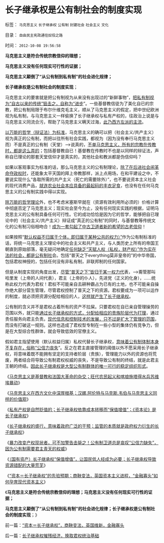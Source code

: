 # 长子继承权是公有制社会的制度实现

标签： `马克思主义` `长子继承权` `公有制` `封建社会` `社会主义` `文化` 

目录： `自由民主宪政通往奴役之路`

时间： `2012-10-08 19:56:58`

**马克思主义是符合传统宗教信仰的理想；**

**马克思主义没有任何现实可行性的证据；**

**马克思主义颠倒了“从公有制到私有制”的社会进化规律；**

**长子继承权是公有制社会的制度实现**；

马克思主义的要害就是把公有制视为从来没有出现过的“新鲜事物”，[把私有制视为“自古以来的传统”狙击之，自称为“进步](../../../2012/8/28/“中等收入陷阱”与“民主，专制，独裁”无关.md)”。一些基督教信徒为了美化自已的宗教，把公有制局限于布尔什维克毛主义，顺从了马克思主义的假定，把中世纪欧洲视为私有制，与马克思主义一样偷换了长子继承权与私有产权的，往政治上说是与马克思主义同流合污，帮助了马克思主义瞒天过海，[此乃西方左派的主流](../../../2012/10/5/马克思主义在西方传统中根基深厚.md)。

[以万能的哲学（辩证法）为标准](../../../2010/2/12/哲学是“岂有此理”的学问.md)，马克思主义的确可以把（社会主义/共产主义）视为真正的公有制，而把以往所有社会实践，都视为（因为没有奉行马克思主义而）不是真正的公有制（天堂）——>说真的，[不单马克思主义，所有的宗教在传教时，都是这么弄的](../../../2012/10/4/马克思主义是翻版基督教的替代性宗教.md)；包括基督教自已！基督教在传教时不也是以同样的辩证法，声称自已理论的那套天堂信仰才是真实的，其他社会和教派都是伪信仰吗？

如果以客观事实为标准的话，那么马克思主义的公有制理论，[除了在后进社会闹革命夺政权时](../../../2012/10/5/革命！多少罪恶以自由为名！.md)，还能象太平天国的拜上帝教那样，派上点用场，在和平建设之中，不要说实现什么“各取所需的共产主义（死亡的需要除外）”，也不要说资本主义社会的现代消费产品，[就连农业社会本应具备的最起码的丰衣足食](../../../2012/5/19/公有制的饥饿和社会主义的饥荒.md)，也没有在任何马克思主义的公有制实践中得以实现。

[除万能的哲学理论](../../../2010/2/3/迷恋哲学不是邪恶的，就是没用的.md)外，也不考虑米塞斯早就在（资源有效利用所必须的）价格计算中彻底否定了马克思主义；现实社会至今为止，没有任何现实实践的根据，证明马克思主义的公有制具备任何可行性。它的成功恰恰是因为它的哲学，能够把自已理论中的（社会主义/共产主义）辩证成“真正的公有制”的同时，与基督教等传统文化的公有制习俗相吻合！[成为一套勾起了中古卫道者新的希望的古老信仰](../../../2012/10/4/西班牙基督教借口的“打土豪，分田地”的反人类罪行.md)！

如果按照“[默认权益不归属于个体，即归属于某种公共的权力）”](../../../2012/7/6/“国家财富”掠自何方？默认归属权比人权宣言简明精确.md)作为公有制标准的话，将统一马克思主义理论中的社会主义和共产主义，与人类历史上所有的帝国王朝直到原始部落，毫无疑问地确定[任何缺乏“天赋人权（私权，财产权）”作为实在法的社会，都是公有制社](../../../2011/5/17/人类发展从公有制走向私有制.md)会。包括“普天之下everything莫非皇帝的”的中华帝国，包括君权神授的，包括任何没有非私有制，非联邦制的任何国家。

但是从制度实现的角度出发，[尽管“普天之下”皆归于某一权力代](../../../2011/9/2/普世帝国的天下主义.md)表，——>甭管那叫哈里发（上帝的人间代表），君主（上帝的仆人），先进党（正义的化身），……统称此权力代表为君权！君权不可能亲自去耕种霸占为已有的土地，也不可能亲自操作绝大部分营生管理，尽管君权控制了普天之下的资源。君权要成为一项可以运作的制度，就必须把资源分配给相应的人，[这样就产生了长子继承权](../../../2012/10/3/长子继承权primogeniture是封建的基础.md)。

公有制的含义并不是君权占着所有的资产不拉屎。只要君权在自已亲自管理操劳的范围以外，就只能[通过长子继承权的方式，分配给相应的贵族阶层代为打理](../../../2012/10/4/中世纪教会的权威和国王革命和长子继承权.md)，通过责任服务向君主负责。[现代信息和控制技术的发展，只不过是扩大了管理的范围](../../../2011/11/9/暴君是对那种人“施暴”？当上皇帝的杜甫.md)，而没有打破这一规则。这样也造成了君权型专制在一些小型的集体仍有竞争力，但是在大型综合性群体，就会导致低效的官僚主义。

假如君主指望使用（默认权益归属）私权代替长子继承权，[意味着公有制体制本身不复存在，俗称“公信力丧失](../../../2009/7/24/人权普世价值观或令传统中国将不国.md)”。反之在君主直接管理的阈值以外不愿采用长子继承权，将意味着既不能拥有坚定的支持者阶层（贵族），管理能力以外的资源也将荒废，两者结合将导致公有制君权权威的丧失，不是导致公有制的终结，就是此君主王朝的终结。[因此长子继承权是大型公有制群体的唯一可行的稳定组织形式](../../../2012/10/6/长子继承权意味着政府干预,监管的本质就是长子继承权.md)。

《[马克思主义是基督教和法国大革命的杂交；旺代农民起义和喀琅施塔得水兵苏维埃暴动](../../../2012/10/5/革命！多少罪恶以自由为名！.md)》

《[马克思主义在西方文化中深厚根基；汉娜.阿伦特与马克斯.韦伯与马克思主义同样的价值观](../../../2012/10/5/马克思主义在西方传统中根基深厚.md)》

《[私有产权是自然贬值的；长子继承权依靠成本转移而“保值增值”；《资本论》是长子继承权](../../../2012/10/5/“资本”只能是长子继承权.md)》

《[长子继承权的盛行，意味着政府广泛的干预；监管的本质就是政府权力衍生的长子继承权](../../../2012/10/6/长子继承权意味着政府干预,监管的本质就是长子继承权.md)》

《[暴力改变产权现状者，可不加警告击毙之！公有制卫道总是哀叹“公信力缺失”，因为公有制需要君主青天的权威](../../../2012/10/6/为什么美国的资产价格高，中国的资产就只能对外贱卖？.md)》

《[（国有资产）长子继承权“保值增值”，让国民低人经成为必要；长子继承权导致资源错配的大量荒芜](../../../2012/10/6/长子继承权导致资源错配后的大量荒芜及大萧条.md)》

《[“资本＝长子继承权”的先验预期；商鞅变法，英国资本主义进程，“金融寡头”如何孕育现代资本主义](../../../2012/10/8/“资本＝长子继承权”，商鞅变法，英国维新，金融寡头.md)》

《**马克思主义是符合传统宗教信仰的理想；马克思主义没有任何现实可行性的证据；**

**马克思主义颠倒了“从公有制到私有制”的社会进化规律；长子继承权是公有制社会的制度实现**；》



前一篇：[“资本＝长子继承权”，商鞅变法，英国维新，金融寡头](../../../2012/10/8/“资本＝长子继承权”，商鞅变法，英国维新，金融寡头.md)

后一篇：[长子继承权摧残经济，换取君权统治基础](../../../2012/10/8/长子继承权摧残经济，换取君权统治基础.md)